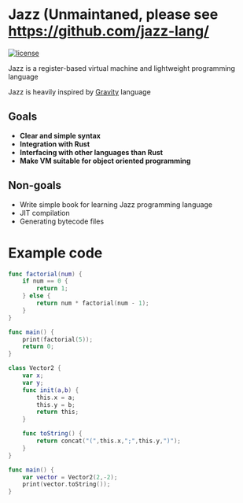 # Jazz (Unmaintaned, please see https://github.com/jazz-lang/
[![license](https://img.shields.io/badge/license-MIT-blue.svg)](https://github.com/playXE/Jazz/blob/master/LICENSE)


Jazz is a register-based virtual machine and lightweight programming language

Jazz is heavily inspired by [Gravity](https://marcobambini.github.io/gravity/#/) language

## Goals
* **Clear and simple syntax**
* **Integration with Rust**
* **Interfacing with other languages than Rust**
* **Make VM suitable for object oriented programming**

## Non-goals
* Write simple book for learning Jazz programming language
* JIT compilation
* Generating bytecode files


# Example code

```swift
func factorial(num) {
    if num == 0 {
        return 1;
    } else {
        return num * factorial(num - 1);
    }
}

func main() {
    print(factorial(5));
    return 0;
}
```

```swift
class Vector2 {
    var x;
    var y;
    func init(a,b) {
        this.x = a;
        this.y = b;
        return this;
    }

    func toString() {
        return concat("(",this.x,";",this.y,")");
    }
}

func main() {
    var vector = Vector2(2,-2);
    print(vector.toString());
}

```
